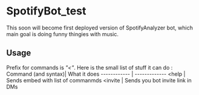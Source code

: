 # SpotifyBot_test
This soon will become first deployed version of SpotifyAnalyzer bot, which main goal is doing funny thingies with music.
## Usage
Prefix for commands is _"<"_.
Here is the  small list of stuff it can do : 
Command (and syntax)| What it does
------------ | -------------
<help | Sends embed with list of commanmds
<invite | Sends you bot invite link in DMs
<search (string search_request) | Returns pretty embed, for artist/album/track info request.
<listen (int n) | Invokes async command, which lasts for (int n) minutes, and checks current users Spotify discord activity, returning you simple analyzis in embed (NOTE : Your spotify must be connected to discord)
<listen (int n, SocketUser user) | Overload, checks activity for custom @user.
